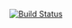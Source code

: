 [![Build Status](https://travis-ci.org/WeHaveJoy/settings-bill-expressjs.svg?branch=gh-pages)](https://travis-ci.org/WeHaveJoy/settings-bill-expressjs)